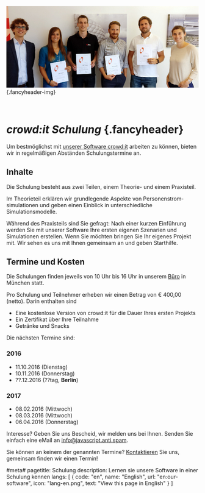 ﻿![Glückliche Schulungsteilnehmer](/img/schulung-crowdit.jpg) {.fancyheader-img}
# *<br />crowd:it Schulung* {.fancyheader}

Um bestmöglichst mit [unserer Software crowd:it](unsere-software) arbeiten zu können, bieten wir in regelmäßigen Abständen Schulungstermine an. 


## Inhalte

Die Schulung besteht aus zwei Teilen, einem Theorie- und einem Praxisteil.

Im Theorieteil erklären wir grundlegende Aspekte von Personenstrom&shy;simulationen und geben einen Einblick in unterschiedliche Simulationsmodelle.

Während des Praxisteils sind Sie gefragt:
Nach einer kurzen Einführung werden Sie mit unserer Software Ihre ersten eigenen Szenarien und Simulationen erstellen.
Wenn Sie möchten bringen Sie Ihr eigenes Projekt mit.
Wir sehen es uns mit Ihnen gemeinsam an und geben Starthilfe.


## Termine und Kosten

Die Schulungen finden jeweils von 10 Uhr bis 16 Uhr in unserem [Büro](kontakt) in München statt. 

Pro Schulung und Teilnehmer erheben wir einen Betrag von € 400,00 (netto).
Darin enthalten sind

- Eine kostenlose Version von crowd:it für die Dauer Ihres ersten Projekts
- Ein Zertifikat über Ihre Teilnahme
- Getränke und Snacks

Die nächsten Termine sind:

### 2016

* 11.10.2016 (Dienstag)
* 10.11.2016 (Donnerstag)
* ??.12.2016 (??tag, **Berlin**)

### 2017

* 08.02.2016 (Mittwoch)
* 08.03.2016 (Mittwoch)
* 06.04.2016 (Donnerstag)

Interesse? Geben Sie uns Bescheid, wir melden uns bei Ihnen.
Senden Sie einfach eine eMail an <span class="mailadresse" data-to="info">info@javascript.anti.spam</span>.

Sie können an keinem der genannten Termine? [Kontaktieren](kontakt) Sie uns, gemeinsam finden wir einen Termin!





#meta#
pagetitle: Schulung
description: Lernen sie unsere Software in einer Schulung kennen
langs: [
    { code: "en", name: "English", url: "en:our-software", icon: "lang-en.png", text: "View this page in English" }
]
